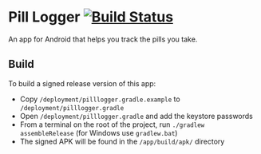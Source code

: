 Pill Logger [![Build Status](https://travis-ci.org/cntwo/pill-logger.png?branch=master)](https://travis-ci.org/cntwo/pill-logger)
===========

An app for Android that helps you track the pills you take.

Build
-----
To build a signed release version of this app:
-	Copy `/deployment/pilllogger.gradle.example` to `/deployment/pilllogger.gradle`
-	Open `/deployment/pilllogger.gradle` and add the keystore passwords
-	From a terminal on the root of the project, run `./gradlew assembleRelease` (for Windows use `gradlew.bat`)
-	The signed APK will be found in the `/app/build/apk/` directory